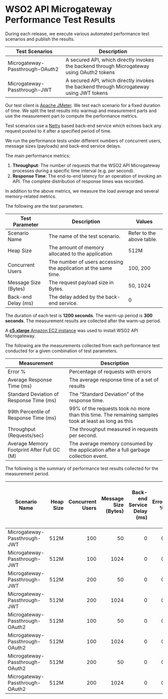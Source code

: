 # WSO2 API Microgateway Performance Test Results

During each release, we execute various automated performance test scenarios and publish the results.

| Test Scenarios | Description |
| --- | --- |
| Microgateway-Passthrough-OAuth2 | A secured API, which directly invokes the backend through Microgateway using OAuth2 tokens |
| Microgateway-Passthrough-JWT | A secured API, which directly invokes the backend through Microgateway using JWT tokens |

Our test client is [Apache JMeter](https://jmeter.apache.org/index.html). We test each scenario for a fixed duration of
time. We split the test results into warmup and measurement parts and use the measurement part to compute the
performance metrics.

Test scenarios use a [Netty](https://netty.io/) based back-end service which echoes back any request
posted to it after a specified period of time.

We run the performance tests under different numbers of concurrent users, message sizes (payloads) and back-end service
delays.

The main performance metrics:

1. **Throughput**: The number of requests that the WSO2 API Microgateway processes during a specific time interval (e.g. per second).
2. **Response Time**: The end-to-end latency for an operation of invoking an API. The complete distribution of response times was recorded.

In addition to the above metrics, we measure the load average and several memory-related metrics.

The following are the test parameters.

| Test Parameter | Description | Values |
| --- | --- | --- |
| Scenario Name | The name of the test scenario. | Refer to the above table. |
| Heap Size | The amount of memory allocated to the application | 512M |
| Concurrent Users | The number of users accessing the application at the same time. | 100, 200 |
| Message Size (Bytes) | The request payload size in Bytes. | 50, 1024 |
| Back-end Delay (ms) | The delay added by the back-end service. | 0 |

The duration of each test is **1200 seconds**. The warm-up period is **300 seconds**.
The measurement results are collected after the warm-up period.

A [**c5.xlarge** Amazon EC2 instance](https://aws.amazon.com/ec2/instance-types/) was used to install WSO2 API Microgateway.

The following are the measurements collected from each performance test conducted for a given combination of
test parameters.

| Measurement | Description |
| --- | --- |
| Error % | Percentage of requests with errors |
| Average Response Time (ms) | The average response time of a set of results |
| Standard Deviation of Response Time (ms) | The “Standard Deviation” of the response time. |
| 99th Percentile of Response Time (ms) | 99% of the requests took no more than this time. The remaining samples took at least as long as this |
| Throughput (Requests/sec) | The throughput measured in requests per second. |
| Average Memory Footprint After Full GC (M) | The average memory consumed by the application after a full garbage collection event. |

The following is the summary of performance test results collected for the measurement period.

|  Scenario Name | Heap Size | Concurrent Users | Message Size (Bytes) | Back-end Service Delay (ms) | Error % | Throughput (Requests/sec) | Average Response Time (ms) | Standard Deviation of Response Time (ms) | 99th Percentile of Response Time (ms) | WSO2 API Microgateway GC Throughput (%) | Average WSO2 API Microgateway Memory Footprint After Full GC (M) |
|---|---:|---:|---:|---:|---:|---:|---:|---:|---:|---:|---:|
|  Microgateway-Passthrough-JWT | 512M | 100 | 50 | 0 | 0 | 2799.53 | 35.66 | 24.1 | 79 | 97.4 | 17.577 |
|  Microgateway-Passthrough-JWT | 512M | 100 | 1024 | 0 | 0 | 2730.95 | 36.55 | 24.36 | 81 | 97.51 | 17.588 |
|  Microgateway-Passthrough-JWT | 512M | 200 | 50 | 0 | 0 | 2729.9 | 73.19 | 24.05 | 107 | 95.69 | 17.646 |
|  Microgateway-Passthrough-JWT | 512M | 200 | 1024 | 0 | 0 | 2609.5 | 76.57 | 24.32 | 113 | 95.46 | 17.621 |
|  Microgateway-Passthrough-OAuth2 | 512M | 100 | 50 | 0 | 0 | 3374.33 | 29.57 | 22.93 | 75 | 97.56 | 19.555 |
|  Microgateway-Passthrough-OAuth2 | 512M | 100 | 1024 | 0 | 0 | 3346.33 | 29.83 | 22.7 | 75 | 97.57 | 20.522 |
|  Microgateway-Passthrough-OAuth2 | 512M | 200 | 50 | 0 | 0 | 3360.17 | 59.46 | 26.18 | 100 | 94.94 | 23.504 |
|  Microgateway-Passthrough-OAuth2 | 512M | 200 | 1024 | 0 | 0 | 3297.49 | 60.58 | 26.14 | 101 | 94.79 | 20.683 |
